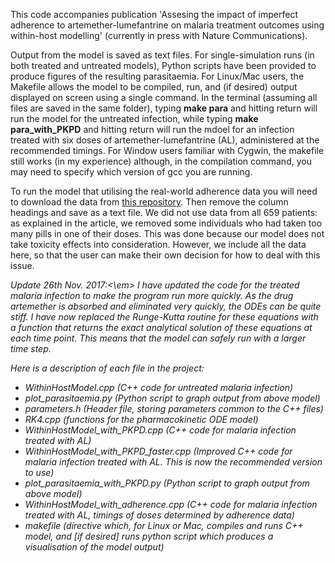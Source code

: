 This code accompanies publication 'Assesing the impact of imperfect adherence to artemether-lumefantrine on malaria treatment outcomes using within-host modelling' (currently in press with Nature Communications).

Output from the model is saved as text files. For single-simulation runs (in both treated and untreated models), Python scripts have been provided to produce figures of the resulting parasitaemia. For Linux/Mac users, the Makefile allows the model to be compiled, run, and (if desired) output displayed on screen using a single command. In the terminal (assuming all files are saved in the same folder), typing **make para** and hitting return will run the model for the untreated infection, while typing **make para_with_PKPD** and hitting return will run the mdoel for an infection treated with six doses of artemether-lumefantrine (AL), administered at the recommended timings. For Window users familiar with Cygwin, the makefile still works (in my experience) although, in the compilation command, you may need to specify which version of gcc you are running.

To run the model that utilising the real-world adherence data you will need to download the data from [this repository](http://actc.lshtm.ac.uk). Then remove the column headings and save as a text file. We did not use data from all 659 patients: as explained in the article, we removed some individuals who had taken too many pills in one of their doses. This was done because our model does not take toxicity effects into consideration. However, we include all the data here, so that the user can make their own decision for how to deal with this issue.

<em>Update 26th Nov. 2017:<\em> I have updated the code for the treated malaria infection to make the program run more quickly. As the drug artemether is absorbed and eliminated very quickly, the ODEs can be quite stiff. I have now replaced the Runge-Kutta routine for these equations with a function that returns the exact analytical solution of these equations at each time point. This means that the model can safely run with a larger time step.

Here is a description of each file in the project:

* WithinHostModel.cpp (C++ code for untreated malaria infection)
* plot_parasitaemia.py (Python script to graph output from above model)
* parameters.h (Header file, storing parameters common to the C++ files)
* RK4.cpp (functions for the pharmacokinetic ODE model)
* WithinHostModel_with_PKPD.cpp (C++ code for malaria infection treated with AL)
* WithinHostModel_with_PKPD_faster.cpp (Improved C++ code for malaria infection treated with AL. This is now the recommended version to use)
* plot_parasitaemia_with_PKPD.py (Python script to graph output from above model)
* WithinHostModel_with_adherence.cpp (C++ code for malaria infection treated with AL, timings of doses determined by adherence data)
* makefile (directive which, for Linux or Mac, compiles and runs C++ model, and [if desired] runs python script which produces a visualisation of the model output)